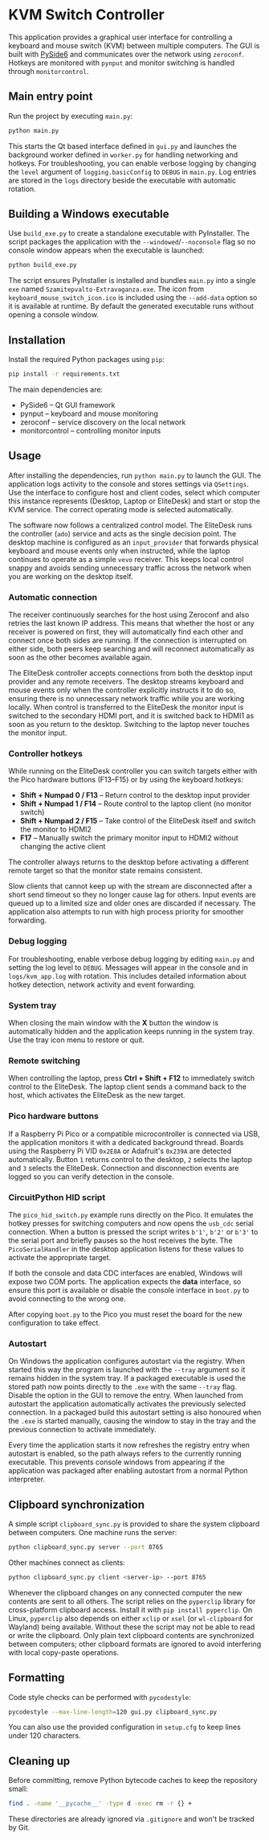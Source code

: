 # KVM Switch Controller

This application provides a graphical user interface for controlling a keyboard
and mouse switch (KVM) between multiple computers. The GUI is built with
[PySide6](https://pyside.org/) and communicates over the network using
`zeroconf`. Hotkeys are monitored with `pynput` and monitor switching is handled
through `monitorcontrol`.

## Main entry point

Run the project by executing `main.py`:

```bash
python main.py
```

This starts the Qt based interface defined in `gui.py` and launches the
background worker defined in `worker.py` for handling networking and hotkeys.
For troubleshooting, you can enable verbose logging by changing the `level`
argument of `logging.basicConfig` to `DEBUG` in `main.py`. Log entries are
stored in the `logs` directory beside the executable with automatic rotation.

## Building a Windows executable

Use `build_exe.py` to create a standalone executable with PyInstaller. The script
packages the application with the `--windowed`/`--noconsole` flag so no console
window appears when the executable is launched:

```bash
python build_exe.py
```

The script ensures PyInstaller is installed and bundles `main.py` into a single
`exe` named `Szamitepvalto-Extravaganza.exe`. The icon from
`keyboard_mouse_switch_icon.ico` is included using the `--add-data` option so it
is available at runtime. By default the generated executable runs without
opening a console window.


## Installation

Install the required Python packages using `pip`:

```bash
pip install -r requirements.txt
```

The main dependencies are:

- PySide6 – Qt GUI framework
- pynput – keyboard and mouse monitoring
- zeroconf – service discovery on the local network
- monitorcontrol – controlling monitor inputs

## Usage

After installing the dependencies, run `python main.py` to launch the GUI. The
application logs activity to the console and stores settings via
`QSettings`. Use the interface to configure host and client codes, select which
computer this instance represents (Desktop, Laptop or EliteDesk) and start or
stop the KVM service. The correct operating mode is selected automatically.

The software now follows a centralized control model. The EliteDesk runs the
controller (`ado`) service and acts as the single decision point. The desktop
machine is configured as an `input_provider` that forwards physical keyboard and
mouse events only when instructed, while the laptop continues to operate as a
simple `vevo` receiver. This keeps local control snappy and avoids sending
unnecessary traffic across the network when you are working on the desktop
itself.

### Automatic connection

The receiver continuously searches for the host using Zeroconf and
also retries the last known IP address. This means that whether the
host or any receiver is powered on first, they will automatically find
each other and connect once both sides are running. If the connection
is interrupted on either side, both peers keep searching and will
reconnect automatically as soon as the other becomes available again.

The EliteDesk controller accepts connections from both the desktop input provider and any
remote receivers. The desktop streams keyboard and mouse events only when the controller
explicitly instructs it to do so, ensuring there is no unnecessary network traffic while
you are working locally. When control is transferred to the EliteDesk the monitor input is
switched to the secondary HDMI port, and it is switched back to HDMI1 as soon as you return
to the desktop. Switching to the laptop never touches the monitor input.

### Controller hotkeys

While running on the EliteDesk controller you can switch targets either with the Pico
hardware buttons (F13–F15) or by using the keyboard hotkeys:

- **Shift + Numpad 0 / F13** – Return control to the desktop input provider
- **Shift + Numpad 1 / F14** – Route control to the laptop client (no monitor switch)
- **Shift + Numpad 2 / F15** – Take control of the EliteDesk itself and switch the monitor to HDMI2
- **F17** – Manually switch the primary monitor input to HDMI2 without changing the active client

The controller always returns to the desktop before activating a different remote target so
that the monitor state remains consistent.

Slow clients that cannot keep up with the stream are disconnected after a short
send timeout so they no longer cause lag for others. Input events are queued up
to a limited size and older ones are discarded if necessary. The application
also attempts to run with high process priority for smoother forwarding.

### Debug logging

For troubleshooting, enable verbose debug logging by editing `main.py` and
setting the log level to `DEBUG`. Messages will appear in the console and in
`logs/kvm_app.log` with rotation. This includes detailed information about
hotkey detection, network activity and event forwarding.

### System tray

When closing the main window with the **X** button the window is automatically
hidden and the application keeps running in the system tray. Use the tray icon
menu to restore or quit.

### Remote switching

When controlling the laptop, press **Ctrl + Shift + F12** to immediately switch
control to the EliteDesk. The laptop client sends a command back to the host,
which activates the EliteDesk as the new target.

### Pico hardware buttons

If a Raspberry Pi Pico or a compatible microcontroller is connected via USB,
the application monitors it with a dedicated background thread. Boards using
the Raspberry Pi VID ``0x2E8A`` or Adafruit's ``0x239A`` are detected
automatically. Button `1` returns control to the desktop, `2` selects the laptop
and `3` selects the EliteDesk. Connection and disconnection events are logged so
you can verify detection in the console.

### CircuitPython HID script

The `pico_hid_switch.py` example runs directly on the Pico. It emulates the hotkey
presses for switching computers and now opens the `usb_cdc` serial connection.
When a button is pressed the script writes `b'1'`, `b'2'` or `b'3'` to the serial
port and briefly pauses so the host receives the byte. The `PicoSerialHandler`
in the desktop application listens for these values to activate the appropriate
target.

If both the console and data CDC interfaces are enabled, Windows will expose two
COM ports. The application expects the **data** interface, so ensure this port is
available or disable the console interface in `boot.py` to avoid connecting to
the wrong one.

After copying `boot.py` to the Pico you must reset the board for the new
configuration to take effect.

### Autostart

On Windows the application configures autostart via the registry. When started
this way the program is launched with the ``--tray`` argument so it remains
hidden in the system tray. If a packaged executable is used the stored path now
points directly to the ``.exe`` with the same ``--tray`` flag. Disable the
option in the GUI to remove the entry. When launched from autostart the
application automatically activates the previously selected connection. In a
packaged build this autostart setting is also honoured when the ``.exe`` is
started manually, causing the window to stay in the tray and the previous
connection to activate immediately.

Every time the application starts it now refreshes the registry entry when
autostart is enabled, so the path always refers to the currently running
executable. This prevents console windows from appearing if the application was
packaged after enabling autostart from a normal Python interpreter.


## Clipboard synchronization

A simple script `clipboard_sync.py` is provided to share the system clipboard between computers.
One machine runs the server:

```bash
python clipboard_sync.py server --port 8765
```

Other machines connect as clients:

```bash
python clipboard_sync.py client <server-ip> --port 8765
```

Whenever the clipboard changes on any connected computer the new contents are sent to all others.
The script relies on the `pyperclip` library for cross-platform clipboard access.
Install it with `pip install pyperclip`. On Linux, `pyperclip` also depends on
either `xclip` or `xsel` (or `wl-clipboard` for Wayland) being available.
Without these the script may not be able to read or write the clipboard.
Only plain text clipboard contents are synchronized between computers; other
clipboard formats are ignored to avoid interfering with local copy-paste
operations.

## Formatting

Code style checks can be performed with `pycodestyle`:

```bash
pycodestyle --max-line-length=120 gui.py clipboard_sync.py
```

You can also use the provided configuration in `setup.cfg` to keep
lines under 120 characters.

## Cleaning up

Before committing, remove Python bytecode caches to keep the repository small:

```bash
find . -name '__pycache__' -type d -exec rm -r {} +
```

These directories are already ignored via `.gitignore` and won't be tracked by Git.
